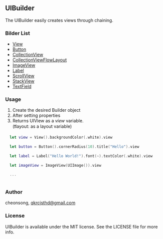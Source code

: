 ## UIBuilder
The UIBuilder easily creates views through chaining.

### Bilder List
- [View](https://github.com/cheonsong/UIBuilder/blob/master/UIBuilder/View.swift)
- [Button](https://github.com/cheonsong/UIBuilder/blob/master/UIBuilder/Button.swift)
- [CollectionView](https://github.com/cheonsong/UIBuilder/blob/master/UIBuilder/CollectionView.swift)
- [CollectionViewFlowLayout](https://github.com/cheonsong/UIBuilder/blob/master/UIBuilder/CollectionViewFlowLayout.swift)
- [ImageView](https://github.com/cheonsong/UIBuilder/blob/master/UIBuilder/ImageView.swift)
- [Label](https://github.com/cheonsong/UIBuilder/blob/master/UIBuilder/Label.swift)
- [ScrollView](https://github.com/cheonsong/UIBuilder/blob/master/UIBuilder/ScrollView.swift)
- [StackView](https://github.com/cheonsong/UIBuilder/blob/master/UIBuilder/StackView.swift)
- [TextField](https://github.com/cheonsong/UIBuilder/blob/master/UIBuilder/TextField.swift)

### Usage

1. Create the desired Builder object
2. After setting properties
3. Returns UIView as a _view_ variable.  
(❗️layout: as a layout variable)

```Swift
  let view = View().backgroundColor(.white).view
  
  let button = Button().cornerRadius(10).title("Hello").view
  
  let label = Label("Hello World!").font(~).textColor(.white).view
  
  let imageView = ImageView(UIImage()).view
  
  ...
  
```

### Author

cheonsong, qkrcjsthd@gmail.com

### License

UIBuilder is available under the MIT license. See the LICENSE file for more info.
